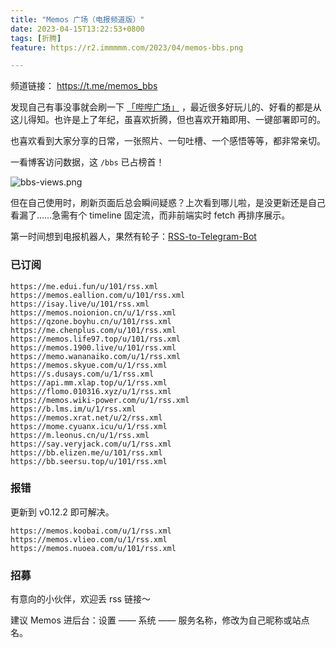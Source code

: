 ```yaml
---
title: "Memos 广场（电报频道版）"
date: 2023-04-15T13:22:53+0800
tags: [折腾]
feature: https://r2.immmmm.com/2023/04/memos-bbs.png

---
```


频道链接： <https://t.me/memos_bbs>

发现自己有事没事就会刷一下 [「哔哔广场」](https://immmmm.com/bbs/) ，最近很多好玩儿的、好看的都是从这儿得知。也许是上了年纪，虽喜欢折腾，但也喜欢开箱即用、一键部署即可的。

也喜欢看到大家分享的日常，一张照片、一句吐槽、一个感悟等等，都非常亲切。

<!--more-->

一看博客访问数据，这 `/bbs` 已占榜首！

![bbs-views.png](https://r2.immmmm.com/2023/04/bbs-views.png)

但在自己使用时，刷新页面后总会瞬间疑惑？上次看到哪儿啦，是没更新还是自己看漏了……急需有个 timeline 固定流，而非前端实时 fetch 再排序展示。

第一时间想到电报机器人，果然有轮子：[RSS-to-Telegram-Bot](https://github.com/Rongronggg9/RSS-to-Telegram-Bot/blob/dev/README.zh.md)

### 已订阅

```
https://me.edui.fun/u/101/rss.xml
https://memos.eallion.com/u/101/rss.xml
https://isay.live/u/101/rss.xml
https://memos.noionion.cn/u/1/rss.xml
https://qzone.boyhu.cn/u/101/rss.xml
https://me.chenplus.com/u/101/rss.xml
https://memos.life97.top/u/101/rss.xml
https://memos.1900.live/u/101/rss.xml
https://memo.wananaiko.com/u/1/rss.xml
https://memos.skyue.com/u/1/rss.xml
https://s.dusays.com/u/1/rss.xml
https://api.mm.xlap.top/u/1/rss.xml
https://flomo.010316.xyz/u/1/rss.xml
https://memos.wiki-power.com/u/1/rss.xml
https://b.lms.im/u/1/rss.xml
https://memos.xrat.net/u/2/rss.xml
https://mome.cyuanx.icu/u/1/rss.xml
https://m.leonus.cn/u/1/rss.xml
https://say.veryjack.com/u/1/rss.xml
https://bb.elizen.me/u/101/rss.xml
https://bb.seersu.top/u/101/rss.xml
```

### 报错

更新到 v0.12.2 即可解决。

```
https://memos.koobai.com/u/1/rss.xml
https://memos.vlieo.com/u/1/rss.xml
https://memos.nuoea.com/u/101/rss.xml
```

### 招募

有意向的小伙伴，欢迎丢 rss 链接～

建议 Memos 进后台：设置 —— 系统 —— 服务名称，修改为自己昵称或站点名。
